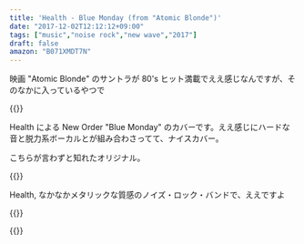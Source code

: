 ```yaml
---
title: 'Health - Blue Monday (from "Atomic Blonde")'
date: "2017-12-02T12:12:12+09:00"
tags: ["music","noise rock","new wave","2017"]
draft: false
amazon: "B071XMDT7N"
---
```


映画 "Atomic Blonde" のサントラが 80's ヒット満載でええ感じなんですが、そのなかに入っているやつで

{{<youtube src="cYtGJGp-9hA" title="Health - Blue Monday">}}

Health による New Order "Blue Monday" のカバーです。ええ感じにハードな音と脱力系ボーカルとが組み合わさってて、ナイスカバー。

こちらが言わずと知れたオリジナル。

{{<youtube src="FYH8DsU2WCk" title="New Ourder - Blue Monday">}}

Health, なかなかメタリックな質感のノイズ・ロック・バンドで、ええですよ

{{<youtube src="EWZxThGh5wQ" title="Health - Die Slow">}}

{{<amazon asin="B071XMDT7N" title="Atomic Blonde Soundtrack">}}

